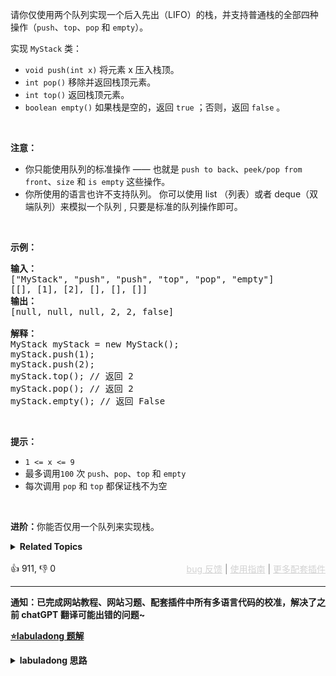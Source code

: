 <p>请你仅使用两个队列实现一个后入先出（LIFO）的栈，并支持普通栈的全部四种操作（<code>push</code>、<code>top</code>、<code>pop</code> 和 <code>empty</code>）。</p>

<p>实现 <code>MyStack</code> 类：</p>

<ul> 
 <li><code>void push(int x)</code> 将元素 x 压入栈顶。</li> 
 <li><code>int pop()</code> 移除并返回栈顶元素。</li> 
 <li><code>int top()</code> 返回栈顶元素。</li> 
 <li><code>boolean empty()</code> 如果栈是空的，返回 <code>true</code> ；否则，返回 <code>false</code> 。</li> 
</ul>

<p>&nbsp;</p>

<p><strong>注意：</strong></p>

<ul> 
 <li>你只能使用队列的标准操作 —— 也就是&nbsp;<code>push to back</code>、<code>peek/pop from front</code>、<code>size</code> 和&nbsp;<code>is empty</code>&nbsp;这些操作。</li> 
 <li>你所使用的语言也许不支持队列。&nbsp;你可以使用 list （列表）或者 deque（双端队列）来模拟一个队列&nbsp;, 只要是标准的队列操作即可。</li> 
</ul>

<p>&nbsp;</p>

<p><strong>示例：</strong></p>

<pre>
<strong>输入：</strong>
["MyStack", "push", "push", "top", "pop", "empty"]
[[], [1], [2], [], [], []]
<strong>输出：</strong>
[null, null, null, 2, 2, false]

<strong>解释：</strong>
MyStack myStack = new MyStack();
myStack.push(1);
myStack.push(2);
myStack.top(); // 返回 2
myStack.pop(); // 返回 2
myStack.empty(); // 返回 False
</pre>

<p>&nbsp;</p>

<p><strong>提示：</strong></p>

<ul> 
 <li><code>1 &lt;= x &lt;= 9</code></li> 
 <li>最多调用<code>100</code> 次 <code>push</code>、<code>pop</code>、<code>top</code> 和 <code>empty</code></li> 
 <li>每次调用 <code>pop</code> 和 <code>top</code> 都保证栈不为空</li> 
</ul>

<p>&nbsp;</p>

<p><strong>进阶：</strong>你能否仅用一个队列来实现栈。</p>

<details><summary><strong>Related Topics</strong></summary>栈 | 设计 | 队列</details><br>

<div>👍 911, 👎 0<span style='float: right;'><span style='color: gray;'><a href='https://github.com/labuladong/fucking-algorithm/discussions/939' target='_blank' style='color: lightgray;text-decoration: underline;'>bug 反馈</a> | <a href='https://labuladong.online/algo/fname.html?fname=jb插件简介' target='_blank' style='color: lightgray;text-decoration: underline;'>使用指南</a> | <a href='https://labuladong.online/algo/images/others/%E5%85%A8%E5%AE%B6%E6%A1%B6.jpg' target='_blank' style='color: lightgray;text-decoration: underline;'>更多配套插件</a></span></span></div>

<div id="labuladong"><hr>

**通知：已完成网站教程、网站习题、配套插件中所有多语言代码的校准，解决了之前 chatGPT 翻译可能出错的问题~**



<p><strong><a href="https://labuladong.online/algo/slug.html?slug=implement-stack-using-queues" target="_blank">⭐️labuladong 题解</a></strong></p>
<details><summary><strong>labuladong 思路</strong></summary>

<div id="labuladong_solution_zh">

## 基本思路

底层用队列实现栈就比较简单粗暴了，只需要一个队列作为底层数据结构。

底层队列只能向队尾添加元素，所以栈的 `pop` API 相当于要从队尾取元素：

![](https://labuladong.online/algo/images/栈队列/5.jpg)

那么最简单的思路就是，把队尾元素前面的所有元素重新塞到队尾，让队尾元素排到队头，这样就可以取出了：

![](https://labuladong.online/algo/images/栈队列/6.jpg)

**详细题解：[队列实现栈以及栈实现队列](https://labuladong.online/algo/data-structure/stack-queue/)**

</div>

**标签：[数据结构](https://labuladong.online/algo/)，[栈](https://labuladong.online/algo/)，[队列](https://labuladong.online/algo/)**

<div id="solution">

## 解法代码



<div class="tab-panel"><div class="tab-nav">
<button data-tab-item="cpp" class="tab-nav-button btn " data-tab-group="default" onclick="switchTab(this)">cpp🤖</button>

<button data-tab-item="python" class="tab-nav-button btn " data-tab-group="default" onclick="switchTab(this)">python🤖</button>

<button data-tab-item="java" class="tab-nav-button btn active" data-tab-group="default" onclick="switchTab(this)">java🟢</button>

<button data-tab-item="go" class="tab-nav-button btn " data-tab-group="default" onclick="switchTab(this)">go🤖</button>

<button data-tab-item="javascript" class="tab-nav-button btn " data-tab-group="default" onclick="switchTab(this)">javascript🤖</button>
</div><div class="tab-content">
<div data-tab-item="cpp" class="tab-item " data-tab-group="default"><div class="highlight">

```cpp
// 注意：cpp 代码由 chatGPT🤖 根据我的 java 代码翻译，旨在帮助不同背景的读者理解算法逻辑。
// 本代码已经通过力扣的测试用例，应该可直接成功提交。

class MyStack {
    queue<int> q;
    int top_elem = 0;

public:
    /**
     * 添加元素到栈顶
     */
    void push(int x) {
        // x 是队列的队尾，是栈的栈顶
        q.push(x);
        top_elem = x;
    }

    /**
     * 返回栈顶元素
     */
    int top() {
        return top_elem;
    }

    /**
     * 删除栈顶的元素并返回
     */
    int pop() {
        int size = q.size();
        // 留下队尾 2 个元素
        while (size > 2) {
            q.push(q.front());
            q.pop();
            size--;
        }
        // 记录新的队尾元素
        top_elem = q.front();
        q.push(q.front());
        q.pop();
        // 删除之前的队尾元素
        int tmp=q.front();
        q.pop();
        return tmp;
    }

    /**
     * 判断栈是否为空
     */
    bool empty() {
        return q.empty();
    }
};
```

</div></div>

<div data-tab-item="python" class="tab-item " data-tab-group="default"><div class="highlight">

```python
# 注意：python 代码由 chatGPT🤖 根据我的 java 代码翻译，旨在帮助不同背景的读者理解算法逻辑。
# 本代码已经通过力扣的测试用例，应该可直接成功提交。

from collections import deque

class MyStack:
    def __init__(self):
        self.q = deque()
        self.top_elem = 0

    """
    添加元素到栈顶
    """
    def push(self, x: int) -> None:
        # x 是队列的队尾，是栈的栈顶
        self.q.append(x)
        self.top_elem = x

    """
    返回栈顶元素
    """
    def top(self) -> int:
        return self.top_elem

    """
    删除栈顶的元素并返回
    """
    def pop(self) -> int:
        size = len(self.q)
        # 留下队尾 2 个元素
        while size > 2:
            self.q.append(self.q.popleft())
            size -= 1
        # 记录新的队尾元素
        self.top_elem = self.q[0]
        self.q.append(self.q.popleft())
        # 删除之前的队尾元素
        return self.q.popleft()

    """
    判断栈是否为空
    """
    def empty(self) -> bool:
        return len(self.q) == 0
```

</div></div>

<div data-tab-item="java" class="tab-item active" data-tab-group="default"><div class="highlight">

```java
class MyStack {
    Queue<Integer> q = new LinkedList<>();
    int top_elem = 0;

    // 将元素 x 压入栈顶
    public void push(int x) {
        // x 是队列的队尾，是栈的栈顶
        q.offer(x);
        top_elem = x;
    }

    // 返回栈顶元素
    public int top() {
        return top_elem;
    }

    
    // 删除栈顶的元素并返回
    public int pop() {
        int size = q.size();
        // 留下队尾 2 个元素
        while (size > 2) {
            q.offer(q.poll());
            size--;
        }
        // 记录新的队尾元素
        top_elem = q.peek();
        q.offer(q.poll());
        // 删除之前的队尾元素
        return q.poll();
    }

    // 判断栈是否为空
    public boolean empty() {
        return q.isEmpty();
    }
}
```

</div></div>

<div data-tab-item="go" class="tab-item " data-tab-group="default"><div class="highlight">

```go
// 注意：go 代码由 chatGPT🤖 根据我的 java 代码翻译，旨在帮助不同背景的读者理解算法逻辑。
// 本代码已经通过力扣的测试用例，应该可直接成功提交。

type MyStack struct {
    q       []int
    topElem int
}

func Constructor() MyStack {
    return MyStack{
        q:       []int{},
        topElem: 0,
    }
}

/**
 * 添加元素到栈顶
 */
func (this *MyStack) Push(x int) {
    // x 是队列的队尾，是栈的栈顶
    this.q = append(this.q, x)
    this.topElem = x
}

/**
 * 返回栈顶元素
 */
func (this *MyStack) Top() int {
    return this.topElem
}

/**
 * 删除栈顶的元素并返回
 */
func (this *MyStack) Pop() int {
    size := len(this.q)
    // 留下队尾 2 个元素
    for size > 1 {
        this.topElem = this.q[0]
        this.q = append(this.q, this.q[0])
        this.q = this.q[1:]
        size--
    }
    // 记录新的队尾元素
    popElem := this.q[0]
    this.q = this.q[1:]
    // 删除之前的队尾元素
    return popElem
}

/**
 * 判断栈是否为空
 */
func (this *MyStack) Empty() bool {
    return len(this.q) == 0
}
```

</div></div>

<div data-tab-item="javascript" class="tab-item " data-tab-group="default"><div class="highlight">

```javascript
// 注意：javascript 代码由 chatGPT🤖 根据我的 java 代码翻译，旨在帮助不同背景的读者理解算法逻辑。
// 本代码已经通过力扣的测试用例，应该可直接成功提交。

var MyStack = function() {
    this.q = [];
    this.top_elem = 0;
};

/**
 * 添加元素到栈顶
 */
MyStack.prototype.push = function(x) {
    // x 是队列的队尾，是栈的栈顶
    this.q.push(x);
    this.top_elem = x;
};

/**
 * 返回栈顶元素
 */
MyStack.prototype.top = function() {
    return this.top_elem;
};

/**
 * 删除栈顶的元素并返回
 */
MyStack.prototype.pop = function() {
    let size = this.q.length;
    // 留下队尾 2 个元素
    while (size > 2) {
        this.q.push(this.q.shift());
        size--;
    }
    // 记录新的队尾元素
    this.top_elem = this.q[0];
    this.q.push(this.q.shift());
    // 删除之前的队尾元素
    return this.q.shift();
};

/**
 * 判断栈是否为空
 */
MyStack.prototype.empty = function() {
    return this.q.length === 0;
};
```

</div></div>
</div></div>

**类似题目**：
  - [232. 用栈实现队列 🟢](/problems/implement-queue-using-stacks)
  - [剑指 Offer 09. 用两个栈实现队列 🟢](/problems/yong-liang-ge-zhan-shi-xian-dui-lie-lcof)

</div>

</details>
</div>

